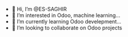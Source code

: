 - 👋 Hi, I’m @ES-SAGHIR
- 👀 I’m interested in Odoo, machine learning...
- 🌱 I’m currently learning Odoo develepment...
- 💞️ I’m looking to collaborate on Odoo projects


<!---
ES-SAGHIR/ES-SAGHIR is a ✨ special ✨ repository because its `README.md` (this file) appears on your GitHub profile.
You can click the Preview link to take a look at your changes.
--->
